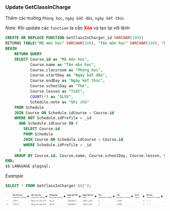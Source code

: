 ### Update GetClassInCharge

Thêm các trường `Phòng học`, `ngày bắt đầu`, `ngày kết thúc`

_Note_: Khi update các `function` ta cần <b style="color: red">Xóa</b> và tạo lại với lệnh

```SQL
CREATE OR REPLACE FUNCTION GetClassInCharge(_id VARCHAR(100))
RETURNS TABLE("Mã môn học" VARCHAR(100), "Tên môn học" VARCHAR(100), "Phòng học" VARCHAR(100), "Ngày bắt đầu" DATE, "Ngày kết thúc" DATE, "Thứ" VARCHAR(100), "Tiết" VARCHAR(100), "SLSV" BIGINT, "Ghi chú" VARCHAR(100)) AS $$
BEGIN
    RETURN QUERY
    SELECT Course.id as "Mã môn học",
           Course.name as "Tên môn học",
		   Course.classroom as "Phòng học",
           Course.startDay as "Ngày bắt đầu",
           Course.endDay as "Ngày kết thúc",
           Course.schoolDay as "Thứ",
           Course.lesson as "Tiết",
           COUNT(*) as "SLSV",
           Schedule.note as "Ghi chú"
    FROM Schedule
    JOIN Course ON Schedule.idCourse = Course.id
    WHERE NOT Schedule.idProfile = _id
      AND Schedule.idCourse IN (
        SELECT Course.id
        FROM Schedule
        JOIN Course ON Schedule.idCourse = Course.id
        WHERE Schedule.idProfile = _id
      )
    GROUP BY Course.id, Course.name, Course.schoolDay, Course.lesson, Schedule.note, Course.classroom, Course.startDay, Course.endDay;
END;
$$ LANGUAGE plpgsql;
```

_Example_

```SQL
SELECT * FROM GetClassInCharge('GV2');
```

![Alt text](GetClassInCharge.png)
